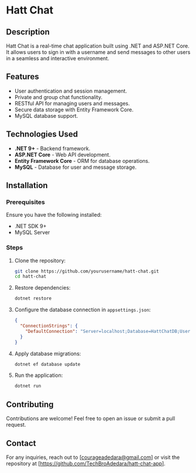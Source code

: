 # Hatt Chat

## Description

Hatt Chat is a real-time chat application built using .NET and ASP.NET Core. It allows users to sign in with a username and send messages to other users in a seamless and interactive environment.

## Features

- User authentication and session management.
- Private and group chat functionality.
- RESTful API for managing users and messages.
- Secure data storage with Entity Framework Core.
- MySQL database support.

## Technologies Used

- **.NET 9+** - Backend framework.
- **ASP.NET Core** - Web API development.
- **Entity Framework Core** - ORM for database operations.
- **MySQL** - Database for user and message storage.

## Installation

### Prerequisites

Ensure you have the following installed:

- .NET SDK 9+
- MySQL Server

### Steps

1. Clone the repository:
   ```sh
   git clone https://github.com/yourusername/hatt-chat.git
   cd hatt-chat
   ```
2. Restore dependencies:
   ```sh
   dotnet restore
   ```
3. Configure the database connection in `appsettings.json`:
   ```json
   {
     "ConnectionStrings": {
       "DefaultConnection": "Server=localhost;Database=HattChatDB;User Id=root;Password=yourpassword;"
     }
   }
   ```
4. Apply database migrations:
   ```sh
   dotnet ef database update
   ```
5. Run the application:
   ```sh
   dotnet run
   ```


## Contributing

Contributions are welcome! Feel free to open an issue or submit a pull request.


## Contact

For any inquiries, reach out to [courageadedara@gmail.com] or visit the repository at [https://github.com/TechBroAdedara/hatt-chat-app].
